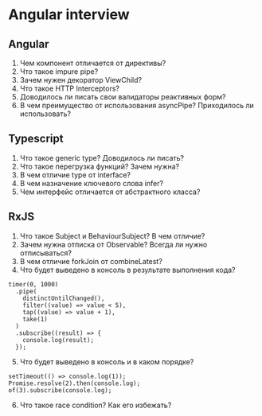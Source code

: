 # Angular interview

## Angular
1. Чем компонент отличается от директивы?
2. Что такое impure pipe? 
3. Зачем нужен декоратор ViewChild?
4. Что такое HTTP Interceptors?
5. Доводилось ли писать свои валидаторы реактивных форм?
6. В чем преимущество от использования asyncPipe? Приходилось ли использовать?

## Typescript
1. Что такое generic type? Доводилось ли писать?
2. Что такое перегрузка функций? Зачем нужна?
3. В чем отличие type от interface?
4. В чем назначение ключевого слова infer?
5. Чем интерфейс отличается от абстрактного класса?

## RxJS
1. Что такое Subject и BehaviourSubject? В чем отличие?
2. Зачем нужна отписка от Observable? Всегда ли нужно отписываться?
3. В чем отличие forkJoin от combineLatest?
4. Что будет выведено в консоль в результате выполнения кода?
````
timer(0, 1000)
  .pipe(
    distinctUntilChanged(),
    filter((value) => value < 5),
    tap((value) => value + 1),
    take(1)
  )
  .subscribe((result) => {
    console.log(result);
  });
````
5. Что будет выведено в консоль и в каком порядке?
````
setTimeout(() => console.log(1));
Promise.resolve(2).then(console.log);
of(3).subscribe(console.log);
````
6. Что такое race condition? Как его избежать?
